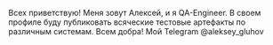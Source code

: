 Всех приветствую! Меня зовут Алексей, и я QA-Engineer. В своем профиле буду публиковать всяческие тестовые артефакты по различным системам. Всем добра!
Мой Telegram @aleksey_gluhov 
